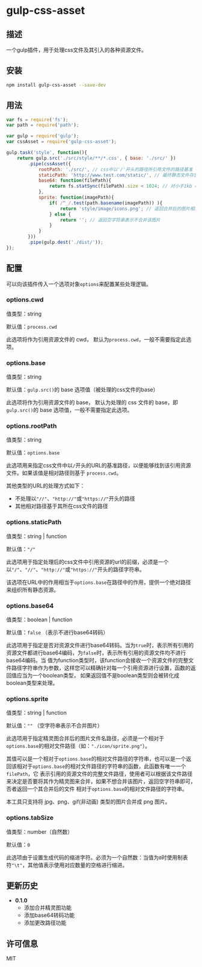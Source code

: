# gulp-css-asset

## 描述

一个gulp插件，用于处理css文件及其引入的各种资源文件。

## 安装

```bash
npm install gulp-css-asset --save-dev
```


## 用法

```javascript
var fs = require('fs');
var path = require('path');

var gulp = require('gulp');
var cssAsset = require('gulp-css-asset');

gulp.task('style', function(){
    return gulp.src('./src/style/**/*.css', { base: './src/' })
    	.pipe(cssAsset({
            rootPath: './src/', // css中以'/'开头的路径所引用文件的路径基准
            staticPath: 'http://www.test.com/static/', // 最终静态文件存放位置
            base64: function(filePath){
                return fs.statSync(filePath).size < 1024; // 对小于1kb（1024b）的资源文件进行base64转码
            },
            sprite: function(imagePath){
                if( /^_/.test(path.basename(imagePath)) ){
                    return 'style/image/icons.png'; // 返回合并后的图片相对于base（'./src/'）的文件名路径
                } else {
                    return ''; // 返回空字符串表示不合并该图片
                }
            }
        }))
        .pipe(gulp.dest('./dist/'));
});
```



## 配置

可以向该插件传入一个选项对象`options`来配置某些处理逻辑。


### options.cwd

值类型：string

默认值：`process.cwd`

此选项将作为引用资源文件的 cwd， 默认为`process.cwd`，一般不需要指定此选项。



### options.base

值类型：string

默认值：`gulp.src()`的 base 选项值（被处理的css文件的base）

此选项将作为引用资源文件的 base， 默认为处理的 css 文件的 base，即`gulp.src()`的 base 选项值，一般不需要指定此选项。



### options.rootPath

值类型：string

默认值：`options.base`

此选项用来指定css文件中以`/`开头的URL的基准路径，以便能够找到该引用资源文件。如果该值是相对路径则基于 `process.cwd`。

其他类型的URL的处理方式如下：

-   不处理以`"//"`、`"http://"`或`"https://"`开头的路径
-   其他相对路径基于其所在css文件的路径



### options.staticPath

值类型：string | function

默认值：`"/"`

此选项用于指定处理后的css文件中引用资源的url的前缀，必须是一个以`"/"`、`"//"`、`"http://"`或`"https://"`开头的路径字符串。

该选项在URL中的作用相当于`options.base`在路径中的作用，提供一个绝对路径来组织所有静态资源。



### options.base64

值类型：boolean | function

默认值：`false` （表示不进行base64转码）

此选项用于指定是否对资源文件进行base64转码。当为`true`时，表示所有引用的资源文件都进行base64编码，为`false`时，表示所有引用的资源文件均不进行base64编码。当
值为function类型时，该function会接收一个资源文件的完整文件路径字符串作为参数，这样您可以精确针对每一个引用资源进行设置，函数的返回值应当为一个boolean类型，
如果返回值不是boolean类型则会被转化成boolean类型来处理。



### options.sprite

值类型：string | function

默认值：`""` （空字符串表示不合并图片）

此选项用于指定精灵图合并后的图片文件名路径，必须是一个相对于`options.base`的相对文件路径（如：`"./icon/sprite.png"`）。

其值可以是一个相对于`options.base`的相对文件路径的字符串，也可以是一个返回该相对于`options.base`的相对文件路径的字符串的函数，此函数有唯一一个`filePath`，它
表示引用的资源文件的完整文件路径，使用者可以根据该文件路径来决定是否要将其作为精灵图来合并，如果不想合并该图片，返回空字符串即可，否者返回一个其合并后的文件
相对于`options.base`的相对文件路径的字符串。

本工具只支持将 jpg、png、gif(非动画) 类型的图片合并成 png 图片。



### options.tabSize

值类型：number（自然数）

默认值：`0`

此选项由于设置生成代码的缩进字符。必须为一个自然数：当值为`0`时使用制表符`"\t"`，其他值表示使用对应数量的空格进行缩进。




## 更新历史

*  **0.1.0** 
    +   添加合并精灵图功能
    +   添加base64转码功能
    +   添加更改路径功能



## 许可信息

MIT
